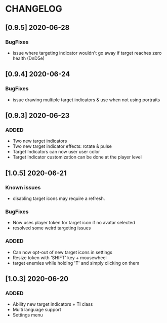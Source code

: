 # CHANGELOG


## [0.9.5] 2020-06-28

### BugFixes
- issue where targeting indicator wouldn't go away if target reaches zero health (DnD5e)

## [0.9.4] 2020-06-24

### BugFixes
- issue drawing multiple target indicators & use when not using portraits

## [0.9.3] 2020-06-23

### ADDED
- Two new target indicators
- Two new target indicator effects: rotate & pulse
- Target Indicators can now user user color
- Target Indicator customization can be done at the player level


## [1.0.5] 2020-06-21

### Known issues
- disabling target icons may require a refresh.

### BugFixes
- Now uses player token for target icon if no avatar selected
- resolved some weird targeting issues

### ADDED
- Can now opt-out of new target icons in settings
- Resize token with 'SHIFT' key + mousewheel
- target enemies while holding 'T' and simply clicking on them

## [1.0.3] 2020-06-20

### ADDED
- Ability new target indicators + TI class
- Multi language support
- Settings menu
